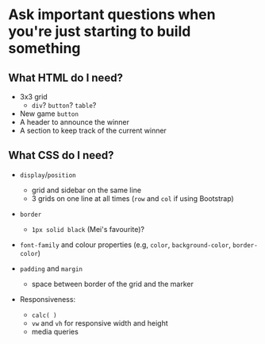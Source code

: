 # Ask important questions when you're just starting to build something

## What HTML do I need?

- 3x3 grid
  - `div`? `button`? `table`?
- New game `button`
- A header to announce the winner
- A section to keep track of the current winner

## What CSS do I need?

- `display`/`position`
  - grid and sidebar on the same line
  - 3 grids on one line at all times (`row` and `col` if using Bootstrap)
- `border`
  - `1px solid black` (Mei's favourite)?
- `font-family` and colour properties (e.g, `color`, `background-color`, `border-color`)
- `padding` and `margin`

  - space between border of the grid and the marker

- Responsiveness:
  - `calc( )`
  - `vw` and `vh` for responsive width and height
  - media queries
